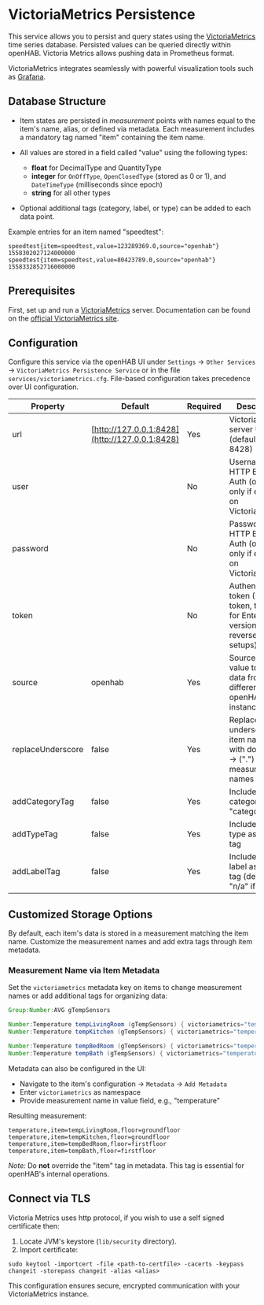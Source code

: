 # VictoriaMetrics Persistence

This service allows you to persist and query states using the [VictoriaMetrics](https://victoriametrics.com/) time series database. Persisted values can be queried directly within openHAB. Victoria Metrics allows pushing data in Prometheus format.

VictoriaMetrics integrates seamlessly with powerful visualization tools such as [Grafana](https://grafana.com/).

## Database Structure

* Item states are persisted in *measurement* points with names equal to the item's name, alias, or defined via metadata. Each measurement includes a mandatory tag named "item" containing the item name.
* All values are stored in a field called "value" using the following types:

  * **float** for DecimalType and QuantityType
  * **integer** for `OnOffType`, `OpenClosedType` (stored as 0 or 1), and `DateTimeType` (milliseconds since epoch)
  * **string** for all other types
* Optional additional tags (category, label, or type) can be added to each data point.

Example entries for an item named "speedtest":

```
speedtest{item=speedtest,value=123289369.0,source="openhab"} 1558302027124000000
speedtest{item=speedtest,value=80423789.0,source="openhab"} 1558332852716000000
```

## Prerequisites

First, set up and run a [VictoriaMetrics](https://victoriametrics.com/) server. Documentation can be found on the [official VictoriaMetrics site](https://victoriametrics.com/docs/).

## Configuration

Configure this service via the openHAB UI under `Settings` → `Other Services` → `VictoriaMetrics Persistence Service` or in the file `services/victoriametrics.cfg`. File-based configuration takes precedence over UI configuration.

| Property          | Default                                        | Required | Description                                                                                   |
| ----------------- | ---------------------------------------------- | -------- | --------------------------------------------------------------------------------------------- |
| url               | [http://127.0.0.1:8428](http://127.0.0.1:8428) | Yes      | VictoriaMetrics server URL (default port: 8428)                                               |
| user              |                                                | No       | Username for HTTP Basic Auth (optional, only if enabled on VictoriaMetrics)                   |
| password          |                                                | No       | Password for HTTP Basic Auth (optional, only if enabled on VictoriaMetrics)                   |
| token             |                                                | No       | Authentication token (Bearer token, typically for Enterprise version or reverse proxy setups) |
| source            | openhab                                        | Yes      | Source tag value to identify data from different openHAB instances                            |
| replaceUnderscore | false                                          | Yes      | Replace underscores in item names with dots ("\_") → (".") in measurement names               |
| addCategoryTag    | false                                          | Yes      | Include item's category as "category" tag                                                     |
| addTypeTag        | false                                          | Yes      | Include item's type as "type" tag                                                             |
| addLabelTag       | false                                          | Yes      | Include item's label as "label" tag (default to "n/a" if unset)                               |

## Customized Storage Options

By default, each item's data is stored in a measurement matching the item name. Customize the measurement names and add extra tags through item metadata.

### Measurement Name via Item Metadata

Set the `victoriametrics` metadata key on items to change measurement names or add additional tags for organizing data:

```java
Group:Number:AVG gTempSensors

Number:Temperature tempLivingRoom (gTempSensors) { victoriametrics="temperature" [floor="groundfloor"] }
Number:Temperature tempKitchen (gTempSensors) { victoriametrics="temperature" [floor="groundfloor"] }

Number:Temperature tempBedRoom (gTempSensors) { victoriametrics="temperature" [floor="firstfloor"] }
Number:Temperature tempBath (gTempSensors) { victoriametrics="temperature" [floor="firstfloor"] }
```

Metadata can also be configured in the UI:

* Navigate to the item's configuration → `Metadata` → `Add Metadata`
* Enter `victoriametrics` as namespace
* Provide measurement name in value field, e.g., "temperature"

Resulting measurement:

```
temperature,item=tempLivingRoom,floor=groundfloor
temperature,item=tempKitchen,floor=groundfloor
temperature,item=tempBedRoom,floor=firstfloor
temperature,item=tempBath,floor=firstfloor
```

*Note:* Do **not** override the "item" tag in metadata. This tag is essential for openHAB's internal operations.

## Connect via TLS

Victoria Metrics uses http protocol, if you wish to use a self signed certificate then:

1. Locate JVM's keystore (`lib/security` directory).
2. Import certificate:

```shell
sudo keytool -importcert -file <path-to-certfile> -cacerts -keypass changeit -storepass changeit -alias <alias>
```

This configuration ensures secure, encrypted communication with your VictoriaMetrics instance.
